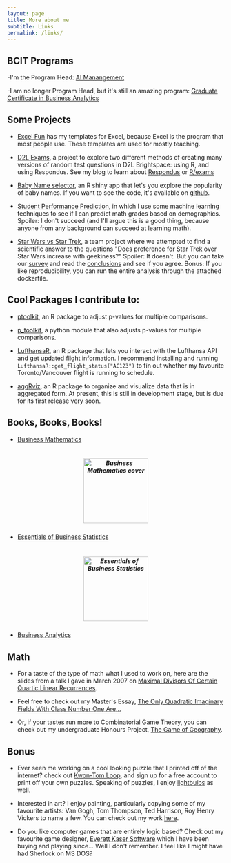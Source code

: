```yaml
---
layout: page
title: More about me
subtitle: Links
permalink: /links/
---
```

## BCIT Programs
-I'm the Program Head: [AI Manangement](https://www.bcit.ca/programs/business-information-technology-management-artificial-intelligence-management-option-diploma-full-time-623adipma/)

-I am no longer Program Head, but it's still an amazing program: [Graduate Certificate in Business Analytics](https://www.bcit.ca/programs/business-analytics-graduate-certificate-full-time-a600grcert/)


## Some Projects
- [Excel Fun](https://github.com/amygoldlist/Excel_fun) has my templates for Excel, because Excel is the program that most people use.  These templates are used for mostly teaching.

- [D2L Exams](https://github.com/amygoldlist/D2L_exams), a project to explore two different methods of creating many versions of random test questions in D2L Brightspace: using R, and using Respondus.  See my blog to learn about [Respondus](https://amygoldlist.github.io/2021-01-15-Exams-in-D2L/) or [R/exams](https://amygoldlist.github.io/2021-03-18-D2L-Exams-part-2/)

- [Baby Name selector](https://goldlist.shinyapps.io/Baby_Name_Visualizer/), an R shiny app that let's you explore the popularity of baby names.  If you want to see the code, it's available on [github](https://github.com/amygoldlist/baby_names).

- [Student Performance Prediction](https://github.com/amygoldlist/student_performance_predictions/blob/master/report.md), in which I use some machine learning techniques to see if I can predict math grades based on demographics.  Spoiler: I don't succeed (and I'll argue this is a good thing, because anyone from any background can succeed at learning math).

- [Star Wars vs Star Trek](https://github.com/amygoldlist/geek_sw_vs_st), a team project where we attempted to find a scientific answer to the questions "Does preference for Star Trek over Star Wars increase with geekiness?"  Spoiler: It doesn't.  But you can take our [survey](https://docs.google.com/forms/d/e/1FAIpQLSeqOI6W16UiiSh5LFngb5gjdM1ZHqsQ4zXytjOKEWQunqeUjA/viewform) and read the [conclusions](https://github.com/amygoldlist/geek_sw_vs_st/blob/master/doc/report.md) and see if you agree.  Bonus:  If you like reproducibility, you can run the entire analysis through the attached dockerfile.


## Cool Packages I contribute to:
  -  [ptoolkit](https://github.com/UBC-MDS/ptoolkit), an R package to adjust p-values for multiple comparisons.

  - [p_toolkit](https://github.com/UBC-MDS/p_toolkit_Python), a python module that also adjusts p-values for multiple comparisons.

  - [LufthansaR](https://github.com/peter0083/LufthansaR), an R package that lets you interact with the Lufthansa API and get updated flight information.  I recommend installing and running `LufthansaR::get_flight_status("AC123")` to fin out whether my favourite Toronto/Vancouver flight is running to schedule.

  - [aggRviz](https://github.com/amygoldlist/aggRviz), an R package to organize and visualize data that is in aggregated form. At present, this is still in development stage, but is due for its first release very soon.




##  Books, Books, Books!
- [Business Mathematics](https://pressbooks.bccampus.ca/businessmathematics/)
<h5 align="center">
  <br>
<img src="../images/business-math.png" alt = "Business Mathematics cover" width="150">
<br>
</h5>

- [Essentials of Business Statistics](http://wileyplus.wiley.com/essentials-of-business-statistics-canadian-edition/)


<h5 align="center">
  <br>
<img src="../images/essentials.jpg" alt = "Essentials of Business Statistics" width="150">
<br>
</h5>

- [Business Analytics](https://pressbooks.bccampus.ca/businessanalytics/)



## Math


* For a taste of the type of math what I used to work on, here are the slides from a talk I gave in March 2007 on <a href="Recurrencetalk.pdf"> Maximal Divisors Of Certain Quartic Linear Recurrences</a>.<br>  

* Feel free to check out my Master's Essay, <a href="classnumber.pdf">The Only Quadratic Imaginary Fields With Class Number One Are...</a> <BR>

* Or, if your tastes run more to Combinatorial Game Theory, you can check out my undergraduate Honours Project, <a href="games.pdf">The Game of Geography</a>.

## Bonus

* Ever seen me working on a cool looking puzzle that I printed off of the internet?  check out [Kwon-Tom Loop](https://kwontomloop.com/), and sign up for a free account to print off your own puzzles.  Speaking of puzzles, I enjoy [lightbulbs](https://www.puzzle-light-up.com/) as well.

* Interested in art?  I enjoy painting, particularly copying some of my favourite artists: Van Gogh, Tom Thompson, Ted Harrison, Roy Henry Vickers to name a few.  You can check out my work [here](https://knockoffart.blogspot.com/).

* Do you like computer games that are entirely logic based?  Check out my favourite game designer, [Everett Kaser Software](http://www.kaser.com/) which I have been buying and playing since... Well I don't remember.  I feel like I might have had Sherlock on MS DOS?
